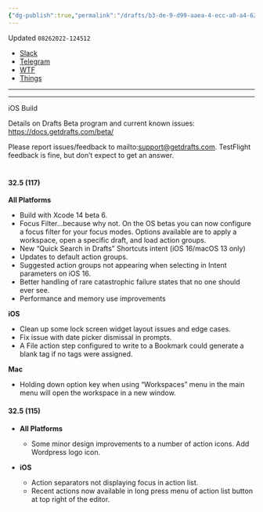```yaml
---
{"dg-publish":true,"permalink":"/drafts/b3-de-9-d99-aaea-4-ecc-a0-a4-6214192-dfb-0-b-2/","dgHomeLink":true,"dgPassFrontmatter":false}
---
```


Updated `08262022-124512`

- [Slack](https://agiletortoise.slack.com/archives/C82A9NK0E/p1661531381672659)
- [Telegram](https://t.me/getdrafts/54)
- [WTF](https://davidblue.wtf/drafts/B3DE9D99-AAEA-4ECC-A0A4-6214192DFB0B.html)
- [Things](things:///show?id=9k7LRDXbkzMRaQkoQdJkcm)

---

<script async="" src="https://telegram.org/js/telegram-widget.js?1" data-telegram-post="getdrafts/54" data-width="100%"></script>

---

iOS Build

Details on Drafts Beta program and current known issues: https://docs.getdrafts.com/beta/

Please report issues/feedback to mailto:support@getdrafts.com. TestFlight feedback is fine, but don’t expect to get an answer.
#
#### 32.5 (117)

**All Platforms**
  - Build with Xcode 14 beta 6.
  - Focus Filter...because why not. On the OS betas you can now configure a focus filter for your focus modes. Options available are to apply a workspace, open a specific draft, and load action groups.
  - New “Quick Search in Drafts” Shortcuts intent (iOS 16/macOS 13 only)
  - Updates to default action groups.
  - Suggested action groups not appearing when selecting in Intent parameters on iOS 16.
  - Better handling of rare catastrophic failure states that no one should ever see.
  - Performance and memory use improvements

**iOS**
  - Clean up some lock screen widget layout issues and edge cases.
  - Fix issue with date picker dismissal in prompts.
  - A File action step configured to write to a Bookmark could generate a blank tag if no tags were assigned.

**Mac**
  - Holding down option key when using “Workspaces” menu in the main menu will open the workspace in a new window.

#### 32.5 (115)

- **All Platforms**
  - Some minor design improvements to a number of action icons. Add Wordpress logo icon.

- **iOS**
  - Action separators not displaying focus in action list.
  - Recent actions now available in long press menu of action list button at top right of the editor.